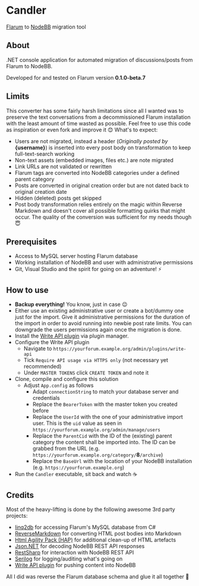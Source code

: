 # Candler

[Flarum](https://flarum.org/) to [NodeBB](https://nodebb.org/) migration tool

## About

.NET console application for automated migration of discussions/posts from Flarum to NodeBB.

Developed for and tested on Flarum version **0.1.0-beta.7**

## Limits

This converter has some fairly harsh limitations since all I wanted was to preserve the text conversations from a decommissioned Flarum installation with the least amount of time wasted as possible. Feel free to use this code as inspiration or even fork and improve it 😊 What's to expect:

- Users are not migrated, instead a header (*Originally posted by* **{username}**) is inserted into every post body on transformation to keep full-text-search working
- Non-text assets (embedded images, files etc.) are note migrated
- Link URLs are not validated or rewritten
- Flarum tags are converted into NodeBB categories under a defined parent category
- Posts are converted in original creation order but are not dated back to original creation date
- Hidden (deleted) posts get skipped
- Post body transformation relies entirely on the magic within Reverse Markdown and doesn't cover all possible formatting quirks that might occur. The quality of the conversion was sufficient for my needs though 😇

## Prerequisites

- Access to MySQL server hosting Flarum database
- Working installation of NodeBB and user with administrative permissions
- Git, Visual Studio and the spirit for going on an adventure! ⚡

## How to use

- **Backup everything!** You know, just in case 😉
- Either use an existing administrative user or create a bot/dummy one just for the import. Give it administrative permissions for the duration of the import in order to avoid running into newbie post rate limits. You can downgrade the users permissions again once the migration is done.
- Install the [Write API plugin](https://github.com/NodeBB/nodebb-plugin-write-api) via plugin manager.
- Configure the Write API plugin
  - Navigate to `https://yourforum.example.org/admin/plugins/write-api`
  - Tick `Require API usage via HTTPS only` (not necessary yet recommended)
  - Under `MASTER TOKENS` click `CREATE TOKEN` and note it
- Clone, compile and configure this solution
  - Adjust `App.config` as follows
    - Adapt `connectionString` to match your database server and credentials
    - Replace the `BearerToken` with the master token you created before
    - Replace the `UserId` with the one of your administrative import user. This is the `uid` value as seen in `https://yourforum.example.org/admin/manage/users`
    - Replace the `ParentCid` with the ID of the (existing) parent category the content shall be imported into. The ID can be grabbed from the URL (e.g. `https://yourforum.example.org/category/`**8**`/archive`)
    - Replace the `BaseUrl` with the location of your NodeBB installation (e.g. `https://yourforum.example.org`)
- Run the `Candler` executable, sit back and watch ☕

## Credits

Most of the heavy-lifting is done by the following awesome 3rd party projects:

- [linq2db](https://github.com/linq2db/linq2db) for accessing Flarum's MySQL database from C#
- [ReverseMarkdown](https://github.com/mysticmind/reversemarkdown-net) for converting HTML post bodies into Markdown
- [Html Agility Pack (HAP)](https://html-agility-pack.net/) for additional clean-up of HTML artefacts
- [Json.NET](https://www.newtonsoft.com/json) for decoding NodeBB REST API responses
- [RestSharp](https://github.com/restsharp/RestSharp) for interaction with NodeBB REST API
- [Serilog](https://serilog.net/) for logging/auditing what's going on
- [Write API plugin](https://github.com/NodeBB/nodebb-plugin-write-api) for pushing content into NodeBB

All I did was reverse the Flarum database schema and glue it all together 🤯